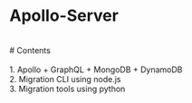 # Apollo-Server

<br>
# Contents<br><br>
1. Apollo + GraphQL + MongoDB + DynamoDB<br>
2. Migration CLI using node.js<br>
3. Migration tools using python
